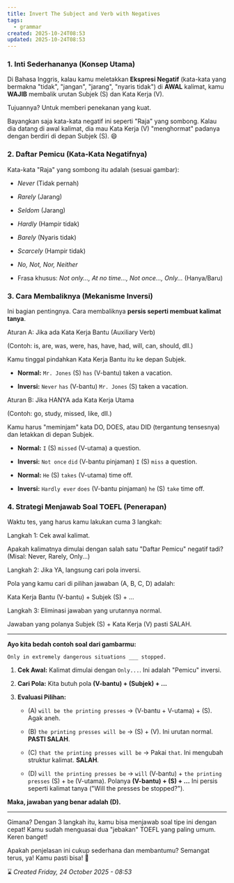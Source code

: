 ```yaml
---
title: Invert The Subject and Verb with Negatives
tags:
  - grammar
created: 2025-10-24T08:53
updated: 2025-10-24T08:53
---
```

### 1. Inti Sederhananya (Konsep Utama)

Di Bahasa Inggris, kalau kamu meletakkan **Ekspresi Negatif** (kata-kata yang bermakna "tidak", "jangan", "jarang", "nyaris tidak") di **AWAL** kalimat, kamu **WAJIB** membalik urutan Subjek (S) dan Kata Kerja (V).

Tujuannya? Untuk memberi penekanan yang kuat.

Bayangkan saja kata-kata negatif ini seperti "Raja" yang sombong. Kalau dia datang di awal kalimat, dia mau Kata Kerja (V) "menghormat" padanya dengan berdiri di depan Subjek (S). 😄

### 2. Daftar Pemicu (Kata-Kata Negatifnya)

Kata-kata "Raja" yang sombong itu adalah (sesuai gambar):

- _Never_ (Tidak pernah)
    
- _Rarely_ (Jarang)
    
- _Seldom_ (Jarang)
    
- _Hardly_ (Hampir tidak)
    
- _Barely_ (Nyaris tidak)
    
- _Scarcely_ (Hampir tidak)
    
- _No, Not, Nor, Neither_
    
- Frasa khusus: _Not only..., At no time..., Not once..., Only..._ (Hanya/Baru)
    

### 3. Cara Membaliknya (Mekanisme Inversi)

Ini bagian pentingnya. Cara membaliknya **persis seperti membuat kalimat tanya**.

Aturan A: Jika ada Kata Kerja Bantu (Auxiliary Verb)

(Contoh: is, are, was, were, has, have, had, will, can, should, dll.)

Kamu tinggal pindahkan Kata Kerja Bantu itu ke depan Subjek.

- **Normal:** `Mr. Jones` (S) `has` (V-bantu) taken a vacation.
    
- **Inversi:** `Never` `has` (V-bantu) `Mr. Jones` (S) taken a vacation.
    

Aturan B: Jika HANYA ada Kata Kerja Utama

(Contoh: go, study, missed, like, dll.)

Kamu harus "meminjam" kata DO, DOES, atau DID (tergantung tensesnya) dan letakkan di depan Subjek.

- **Normal:** `I` (S) `missed` (V-utama) a question.
    
- **Inversi:** `Not once` `did` (V-bantu pinjaman) `I` (S) `miss` a question.
    
- **Normal:** `He` (S) `takes` (V-utama) time off.
    
- **Inversi:** `Hardly ever` `does` (V-bantu pinjaman) `he` (S) `take` time off.
    

### 4. Strategi Menjawab Soal TOEFL (Penerapan)

Waktu tes, yang harus kamu lakukan cuma 3 langkah:

Langkah 1: Cek awal kalimat.

Apakah kalimatnya dimulai dengan salah satu "Daftar Pemicu" negatif tadi? (Misal: Never, Rarely, Only...)

Langkah 2: Jika YA, langsung cari pola inversi.

Pola yang kamu cari di pilihan jawaban (A, B, C, D) adalah:

Kata Kerja Bantu (V-bantu) + Subjek (S) + ...

Langkah 3: Eliminasi jawaban yang urutannya normal.

Jawaban yang polanya Subjek (S) + Kata Kerja (V) pasti SALAH.

---

**Ayo kita bedah contoh soal dari gambarmu:**

`Only in extremely dangerous situations ___ stopped.`

1. **Cek Awal:** Kalimat dimulai dengan `Only...`. Ini adalah "Pemicu" inversi.
    
2. **Cari Pola:** Kita butuh pola **(V-bantu) + (Subjek) + ...**
    
3. **Evaluasi Pilihan:**
    
    - (A) `will be the printing presses` -> (V-bantu + V-utama) + (S). Agak aneh.
        
    - (B) `the printing presses will be` -> (S) + (V). Ini urutan normal. **PASTI SALAH**.
        
    - (C) `that the printing presses will be` -> Pakai `that`. Ini mengubah struktur kalimat. **SALAH**.
        
    - (D) `will the printing presses be` -> `will` (V-bantu) + `the printing presses` (S) + `be` (V-utama). Polanya **(V-bantu) + (S) + ...** Ini persis seperti kalimat tanya ("Will the presses be stopped?").
        

**Maka, jawaban yang benar adalah (D).**

---

Gimana? Dengan 3 langkah itu, kamu bisa menjawab soal tipe ini dengan cepat! Kamu sudah menguasai dua "jebakan" TOEFL yang paling umum. Keren banget!

Apakah penjelasan ini cukup sederhana dan membantumu? Semangat terus, ya! Kamu pasti bisa! 💪

⌛ *Created Friday, 24 October 2025 - 08:53*